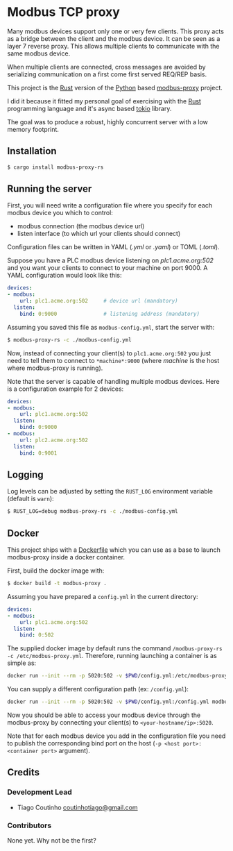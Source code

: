 # Modbus TCP proxy

Many modbus devices support only one or very few clients. This proxy acts as a
bridge between the client and the modbus device. It can be seen as a layer 7
reverse proxy.
This allows multiple clients to communicate with the same modbus device.

When multiple clients are connected, cross messages are avoided by serializing
communication on a first come first served REQ/REP basis.

This project is the [Rust][rust] version of the [Python][python] based
[modbus-proxy][modbus-proxy-py] project.

I did it because it fitted my personal goal of exercising with the [Rust][rust]
programming language and it's async based [tokio] library.

The goal was to produce a robust, highly concurrent server with a low
memory footprint.

## Installation

```bash
$ cargo install modbus-proxy-rs
```

## Running the server

First, you will need write a configuration file where you specify for each
modbus device you which to control:

* modbus connection (the modbus device url)
* listen interface (to which url your clients should connect)

Configuration files can be written in YAML (*.yml* or *.yaml*) or
TOML (*.toml*).

Suppose you have a PLC modbus device listening on *plc1.acme.org:502* and
you want your clients to connect to your machine on port 9000. A YAML
configuration would look like this:

```yaml
devices:
- modbus:
    url: plc1.acme.org:502     # device url (mandatory)
  listen:
    bind: 0:9000               # listening address (mandatory)
```

Assuming you saved this file as `modbus-config.yml`, start the server with:

```bash
$ modbus-proxy-rs -c ./modbus-config.yml
```

Now, instead of connecting your client(s) to `plc1.acme.org:502` you just need to
tell them to connect to `*machine*:9000` (where *machine* is the host where
modbus-proxy is running).

Note that the server is capable of handling multiple modbus devices. Here is a
configuration example for 2 devices:

```yaml
devices:
- modbus:
    url: plc1.acme.org:502
  listen:
    bind: 0:9000
- modbus:
    url: plc2.acme.org:502
  listen:
    bind: 0:9001
```

## Logging

Log levels can be adjusted by setting the `RUST_LOG` environment variable (default is `warn`):

```bash
$ RUST_LOG=debug modbus-proxy-rs -c ./modbus-config.yml
```

## Docker

This project ships with a [Dockerfile](./Dockerfile) which you can use as a
base to launch modbus-proxy inside a docker container.

First, build the docker image with:

```bash
$ docker build -t modbus-proxy .
```

Assuming you have prepared a `config.yml` in the current directory:

```yaml
devices:
- modbus:
    url: plc1.acme.org:502
  listen:
    bind: 0:502
```

The supplied docker image by default runs the command `/modbus-proxy-rs -c /etc/modbus-proxy.yml`.
Therefore, running launching a container is as simple as:

```bash
docker run --init --rm -p 5020:502 -v $PWD/config.yml:/etc/modbus-proxy.yml modbus-proxy
```

You can supply a different configuration path (ex: `/config.yml`):

```bash
docker run --init --rm -p 5020:502 -v $PWD/config.yml:/config.yml modbus-proxy -c /config.yml
```

Now you should be able to access your modbus device through the modbus-proxy by
connecting your client(s) to `<your-hostname/ip>:5020`.

Note that for each modbus device you add in the configuration file you need
to publish the corresponding bind port on the host
(`-p <host port>:<container port>` argument).

## Credits

### Development Lead

* Tiago Coutinho <coutinhotiago@gmail.com>

### Contributors

None yet. Why not be the first?

[rust]: https://www.rust-lang.org/
[python]: https://python.org/
[modbus-proxy-py]: https://github.com/tiagocoutinho/modbus-proxy
[tokio]: https://tokio.rs/
